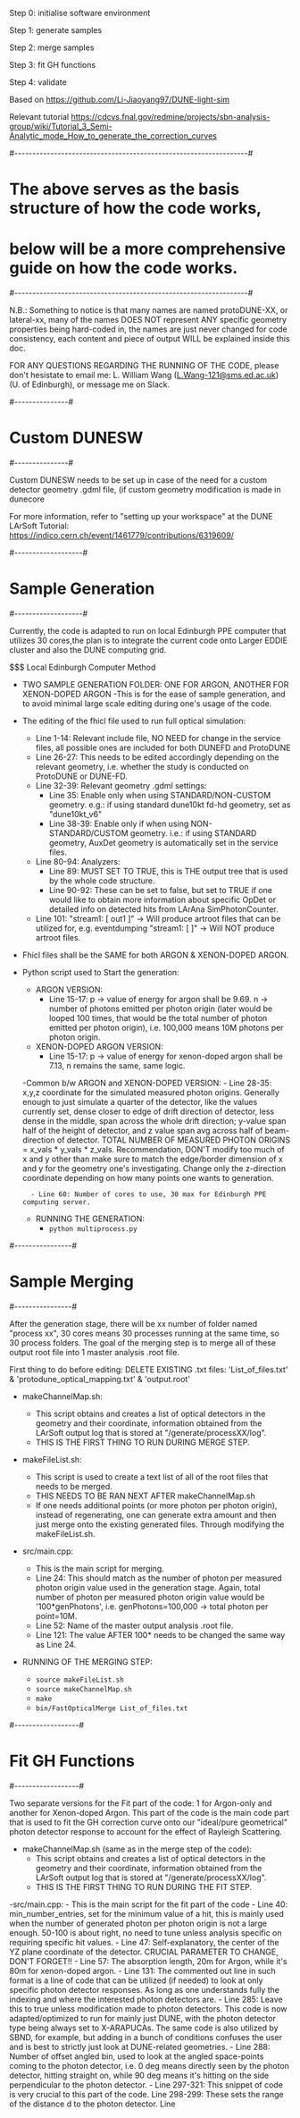 Step 0: initialise software environment

Step 1: generate samples

Step 2: merge samples

Step 3: fit GH functions

Step 4: validate


Based on https://github.com/Li-Jiaoyang97/DUNE-light-sim

Relevant tutorial https://cdcvs.fnal.gov/redmine/projects/sbn-analysis-group/wiki/Tutorial_3_Semi-Analytic_mode_How_to_generate_the_correction_curves

#-----------------------------------------------------------------#
# The above serves as the basis structure of how the code works,  #
# below will be a more comprehensive guide on how the code works. #
#-----------------------------------------------------------------#

N.B.: Something to notice is that many names are named protoDUNE-XX, or lateral-xx, many of the names DOES NOT represent ANY specific geometry properties being hard-coded in, the names are just never changed for code consistency, each content and piece of output WILL be explained inside this doc.

FOR ANY QUESTIONS REGARDING THE RUNNING OF THE CODE, please don't hesistate to email me: L. William Wang (L.Wang-121@sms.ed.ac.uk) (U. of Edinburgh), or message me on Slack.

#---------------#
# Custom DUNESW #
#---------------#

Custom DUNESW needs to be set up in case of the need for a custom detector geometry .gdml file, (if custom geometry modification is made in dunecore

For more information, refer to "setting up your workspace" at the DUNE LArSoft Tutorial: https://indico.cern.ch/event/1461779/contributions/6319609/

#-------------------#
# Sample Generation #
#-------------------#

Currently, the code is adapted to run on local Edinburgh PPE computer that utilizes 30 cores,the plan is to integrate the current code onto Larger EDDIE cluster and also the DUNE computing grid.

$$$ Local Edinburgh Computer Method

- TWO SAMPLE GENERATION FOLDER: ONE FOR ARGON, ANOTHER FOR XENON-DOPED ARGON
	-This is for the ease of sample generation, and to avoid minimal large scale editing during one's usage of the code.

- The editing of the fhicl file used to run full optical simulation:
	- Line 1-14: Relevant include file, NO NEED for change in the service files, all possible ones are included for both DUNEFD and ProtoDUNE
	- Line 26-27: This needs to be edited accordingly depending on the relevant geometry, i.e. whether the study is conducted on ProtoDUNE or DUNE-FD.
	- Line 32-39: Relevant geometry .gdml settings:
		- Line 35: Enable only when using STANDARD/NON-CUSTOM geometry. e.g.: if using standard dune10kt fd-hd geometry, set as "dune10kt_v6"
		- Line 38-39: Enable only if when using NON-STANDARD/CUSTOM geometry. i.e.: if using STANDARD geometry, AuxDet geometry is automatically set in the service files.
	- Line 80-94: Analyzers:
		- Line 89: MUST SET TO TRUE, this is THE output tree that is used by the whole code structure.
		- Line 90-92: These can be set to false, but set to TRUE if one would like to obtain more information about specific OpDet or detailed info on detected hits from LArAna SimPhotonCounter.
	- Line 101: "stream1: [ out1 ]" -> Will produce artroot files that can be utilized for, e.g. eventdumping
		    "stream1: [  ]" -> Will NOT produce artroot files.

- Fhicl files shall be the SAME for both ARGON & XENON-DOPED ARGON.

- Python script used to Start the generation:
	- ARGON VERSION:
		- Line 15-17: p -> value of energy for argon shall be 9.69. n -> number of photons emitted per photon origin (later would be looped 100 times, that would be the total number of photon emitted per photon origin), i.e. 100,000 means 10M photons per photon origin. 
	- XENON-DOPED ARGON VERSION:
		- Line 15-17: p -> value of energy for xenon-doped argon shall be 7.13, n remains the same, same logic.

	-Common b/w ARGON and XENON-DOPED VERSION:
		- Line 28-35: x,y,z coordinate for the simulated measured photon origins. Generally enough to just simulate a quarter of the detector, like the values currently set, dense closer to edge of drift direction of detector, less dense in the middle, span across the whole drift direction; y-value span half of the height of detector, and z value span avg across half of beam-direction of detector. TOTAL NUMBER OF MEASURED PHOTON ORIGINS = x_vals * y_vals * z_vals. Recommendation, DON'T modify too much of x and y other than make sure to match the edge/border dimension of x and y for the geometry one's investigating. Change only the z-direction coordinate depending on how many points one wants to generation.

		- Line 60: Number of cores to use, 30 max for Edinburgh PPE computing server.
	
	- RUNNING THE GENERATION:
		- ```python multiprocess.py```

#----------------#
# Sample Merging #
#----------------#

After the generation stage, there will be xx number of folder named "process xx", 30 cores means 30 processes running at the same time, so 30 process folders. The goal of the merging step is to merge all of these output root file into 1 master analysis .root file. 

First thing to do before editing: DELETE EXISTING .txt files: 'List_of_files.txt' & 'protodune_optical_mapping.txt' & 'output.root'

- makeChannelMap.sh:
	- This script obtains and creates a list of optical detectors in the geometry and their coordinate, information obtained from the LArSoft output log that is stored at "/generate/processXX/log". 
	- THIS IS THE FIRST THING TO RUN DURING MERGE STEP. 

- makeFileList.sh:
	- This script is used to create a text list of all of the root files that needs to be merged. 
	- THIS NEEDS TO BE RAN NEXT AFTER makeChannelMap.sh
	- If one needs additional points (or more photon per photon origin), instead of regenerating, one can generate extra amount and then just merge onto the existing generated files. Through modifying the makeFileList.sh. 

- src/main.cpp:
	- This is the main script for merging. 
	- Line 24: This should match as the number of photon per measured photon origin value used in the generation stage. Again, total number of photon per measured photon origin value would be '100*genPhotons', i.e. genPhotons=100,000 -> total photon per point=10M. 
	- Line 52: Name of the master output analysis .root file. 
	- Line 121: The value AFTER 100* needs to be changed the same way as Line 24.

- RUNNING OF THE MERGING STEP:
	- ```source makeFileList.sh```
	- ```source makeChannelMap.sh```
	- ```make```
	- ```bin/FastOpticalMerge List_of_files.txt```

#------------------#
# Fit GH Functions #
#------------------#

Two separate versions for the Fit part of the code: 1 for Argon-only and another for Xenon-doped Argon. This part of the code is the main code part that is used to fit the GH correction curve onto our "ideal/pure geometrical" photon detector response to account for the effect of Rayleigh Scattering. 

- makeChannelMap.sh (same as in the merge step of the code):
	- This script obtains and creates a list of optical detectors in the geometry and their coordinate, information obtained from the LArSoft output log that is stored at "/generate/processXX/log". 
	- THIS IS THE FIRST THING TO RUN DURING THE FIT STEP. 

-src/main.cpp:
	- This is the main script for the fit part of the code
	- Line 40: min_number_entries, set for the minimum value of a hit, this is mainly used when the number of generated photon per photon origin is not a large enough. 50-100 is about right, no need to tune unless analysis specific on requiring specific hit values. 
	- Line 47: Self-explanatory, the center of the YZ plane coordinate of the detector. CRUCIAL PARAMETER TO CHANGE, DON'T FORGET!!
	- Line 57: The absorption length, 20m for Argon, while it's 80m for xenon-doped argon. 
	- Line 131: The commented out line in such format is a line of code that can be utilized (if needed) to look at only specific photon detector responses. As long as one understands fully the indexing and where the interested photon detectors are. 
	- Line 285: Leave this to true unless modification made to photon detectors. This code is now adapted/optimized to run for mainly just DUNE, with the photon detector type being always set to X-ARAPUCAs. The same code is also utilized by SBND, for example, but adding in a bunch of conditions confuses the user and is best to strictly just look at DUNE-related geometries. 
	- Line 288: Number of offset angled bin, used to look at the angled space-points coming to the photon detector, i.e. 0 deg means directly seen by the photon detector, hitting straight on, while 90 deg means it's hitting on the side perpendicular to the photon detector. 
	- Line 297-321: This snippet of code is very crucial to this part of the code.
		Line 298-299: These sets the range of the distance d to the photon detector. 
		Line 


